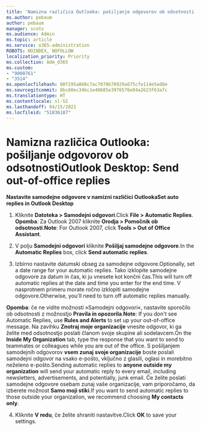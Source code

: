 ```yaml
---
title: 'Namizna različica Outlooka: pošiljanje odgovorov ob odsotnosti'
ms.author: pebaum
author: pebaum
manager: scotv
ms.audience: Admin
ms.topic: article
ms.service: o365-administration
ROBOTS: NOINDEX, NOFOLLOW
localization_priority: Priority
ms.collection: Adm_O365
ms.custom:
- "9000761"
- "3514"
ms.openlocfilehash: 00f295a860c7ac7070b70929a675cfe114e5ed8e
ms.sourcegitcommit: 8bc60ec34bc1e40685e3976576e04a2623f63a7c
ms.translationtype: HT
ms.contentlocale: sl-SI
ms.lasthandoff: 04/15/2021
ms.locfileid: "51836187"
---
```

# <a name="outlook-desktop-send-out-of-office-replies"></a><span data-ttu-id="e5299-102">Namizna različica Outlooka: pošiljanje odgovorov ob odsotnosti</span><span class="sxs-lookup"><span data-stu-id="e5299-102">Outlook Desktop: Send out-of-office replies</span></span>

<span data-ttu-id="e5299-103">**Nastavite samodejne odgovore v namizni različici Outlooka**</span><span class="sxs-lookup"><span data-stu-id="e5299-103">**Set auto replies in Outlook Desktop**</span></span>

1. <span data-ttu-id="e5299-104">Kliknite **Datoteka > Samodejni odgovori**.</span><span class="sxs-lookup"><span data-stu-id="e5299-104">Click **File > Automatic Replies**.</span></span> <span data-ttu-id="e5299-105">**Opomba**: Za Outlook 2007 kliknite **Orodja > Pomočnik ob odsotnosti**.</span><span class="sxs-lookup"><span data-stu-id="e5299-105">**Note**: For Outlook 2007, click **Tools > Out of Office Assistant**.</span></span>

2. <span data-ttu-id="e5299-106">V polju **Samodejni odgovori** kliknite **Pošiljaj samodejne odgovore**.</span><span class="sxs-lookup"><span data-stu-id="e5299-106">In the **Automatic Replies** box, click **Send automatic replies**.</span></span>

3. <span data-ttu-id="e5299-107">Izbirno nastavite datumski obseg za samodejne odgovore.</span><span class="sxs-lookup"><span data-stu-id="e5299-107">Optionally, set a date range for your automatic replies.</span></span> <span data-ttu-id="e5299-108">Tako izklopite samodejne odgovore za datum in čas, ki ju vnesete kot končni čas.</span><span class="sxs-lookup"><span data-stu-id="e5299-108">This will turn off automatic replies at the date and time you enter for the end time.</span></span> <span data-ttu-id="e5299-109">V nasprotnem primeru morate ročno izklopiti samodejne odgovore.</span><span class="sxs-lookup"><span data-stu-id="e5299-109">Otherwise, you'll need to turn off automatic replies manually.</span></span>

<span data-ttu-id="e5299-110">**Opomba**: če ne vidite možnosti »Samodejni odgovori«, nastavite sporočilo ob odsotnosti z možnostjo **Pravila in opozorila**.</span><span class="sxs-lookup"><span data-stu-id="e5299-110">**Note**: If you don't see Automatic Replies, use **Rules and Alerts** to set up your out-of-office message.</span></span> <span data-ttu-id="e5299-111">Na zavihku **Znotraj moje organizacije** vnesite odgovor, ki ga želite med odsotnostjo poslati članom svoje skupine ali sodelavcem.</span><span class="sxs-lookup"><span data-stu-id="e5299-111">On the **Inside My Organization** tab, type the response that you want to send to teammates or colleagues while you are out of the office.</span></span> <span data-ttu-id="e5299-112">S pošiljanjem samodejnih odgovorov **vsem zunaj svoje organizacije** boste poslali samodejni odgovor na vsako e-pošto, vključno z glasili, oglasi in morebitno neželeno e-pošto.</span><span class="sxs-lookup"><span data-stu-id="e5299-112">Sending automatic replies to **anyone outside my organization** will send your automatic reply to every email, including newsletters, advertisements, and potentially, junk email.</span></span> <span data-ttu-id="e5299-113">Če želite poslati samodejne odgovore osebam zunaj vaše organizacije, vam priporočamo, da izberete možnost **Samo moji stiki**.</span><span class="sxs-lookup"><span data-stu-id="e5299-113">If you want to send automatic replies to those outside your organization, we recommend choosing **My contacts only**.</span></span>

4. <span data-ttu-id="e5299-114">Kliknite **V redu**, če želite shraniti nastavitve.</span><span class="sxs-lookup"><span data-stu-id="e5299-114">Click **OK** to save your settings.</span></span>
